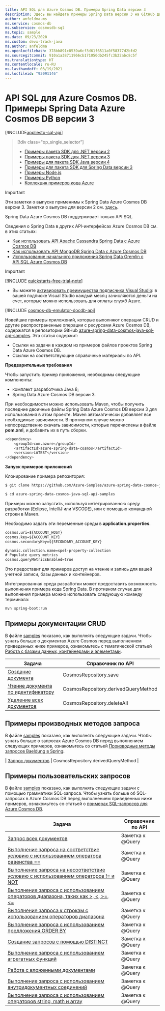 ```yaml
---
title: API SQL для Azure Cosmos DB. Примеры Spring Data версии 3
description: Здесь вы найдете примеры Spring Data версии 3 на GitHub для типичных задач с использованием API SQL для Azure Cosmos DB, включая операции CRUD.
author: anfeldma-ms
ms.service: cosmos-db
ms.subservice: cosmosdb-sql
ms.topic: sample
ms.date: 09/23/2020
ms.custom: devx-track-java
ms.author: anfeldma
ms.openlocfilehash: 378bb891c8539a6cf3d61f6511a0f58377d2bfd2
ms.sourcegitcommit: 910a1a38711966cb171050db245fc3b22abc8c5f
ms.translationtype: HT
ms.contentlocale: ru-RU
ms.lasthandoff: 03/19/2021
ms.locfileid: "93091146"
---
```

# <a name="azure-cosmos-db-sql-api-spring-data-azure-cosmos-db-v3-examples"></a>API SQL для Azure Cosmos DB. Примеры Spring Data Azure Cosmos DB версии 3
[!INCLUDE[appliesto-sql-api](includes/appliesto-sql-api.md)]

> [!div class="op_single_selector"]
> * [Примеры пакета SDK для .NET версии 2](sql-api-dotnet-samples.md)
> * [Примеры пакета SDK для .NET версии 3](sql-api-dotnet-v3sdk-samples.md)
> * [Примеры для пакета SDK Java версии 4](sql-api-java-sdk-samples.md)
> * [Примеры для пакета SDK для Spring Data версии 3](sql-api-spring-data-sdk-samples.md)
> * [Примеры Node.js](sql-api-nodejs-samples.md)
> * [Примеры Python](sql-api-python-samples.md)
> * [Коллекция примеров кода Azure](https://azure.microsoft.com/resources/samples/?sort=0&service=cosmos-db)
> 
> 

> [!IMPORTANT]  
> Эти заметки о выпуске применимы к Spring Data Azure Cosmos DB версии 3. Заметки о выпуске для версии 2 см. [здесь](sql-api-sdk-java-spring-v2.md). 
>
> Spring Data Azure Cosmos DB поддерживает только API SQL.
>
> Сведения о Spring Data в других API-интерфейсах Azure Cosmos DB см. в этих статьях:
> * [Как использовать API Apache Cassandra Spring Data с Azure Cosmos DB](/azure/developer/java/spring-framework/configure-spring-data-apache-cassandra-with-cosmos-db)
> * [Как использовать API MongoDB Spring Data с Azure Cosmos DB](/azure/developer/java/spring-framework/configure-spring-data-mongodb-with-cosmos-db)
> * [Использование начального приложения Spring Data Gremlin с API SQL Azure Cosmos DB](/azure/developer/java/spring-framework/configure-spring-data-gremlin-java-app-with-cosmos-db)
>

> [!IMPORTANT]  
>[!INCLUDE [quickstarts-free-trial-note](../../includes/quickstarts-free-trial-note.md)]
>  
>- Вы можете [активировать преимущества подписчика Visual Studio](https://azure.microsoft.com/pricing/member-offers/msdn-benefits-details/?ref=microsoft.com&utm_source=microsoft.com&utm_medium=docs&utm_campaign=visualstudio): в вашей подписке Visual Studio каждый месяц зачисляются деньги на счет, которые можно использовать для оплаты служб Azure.
>
>[!INCLUDE [cosmos-db-emulator-docdb-api](../../includes/cosmos-db-emulator-docdb-api.md)]
>

Новейшие примеры приложений, которые выполняют операции CRUD и другие распространенные операции с ресурсами Azure Cosmos DB, содержатся в репозитории GitHub [azure-spring-data-cosmos-java-sql-api-samples](https://github.com/Azure-Samples/azure-spring-data-cosmos-java-sql-api-samples). Эта статья содержит:

* Ссылки на задачи в каждом из примеров файлов проектов Spring Data Azure Cosmos DB. 
* Ссылки на соответствующие справочные материалы по API.

**Предварительные требования**

Чтобы запустить пример приложения, необходимы следующие компоненты:

* комплект разработчика Java 8;
* Spring Data Azure Cosmos DB версии 3.

При необходимости можно использовать Maven, чтобы получить последние двоичные файлы Spring Data Azure Cosmos DB версии 3 для использования в этом проекте. Maven автоматически добавляет все необходимые зависимости. В противном случае можно непосредственно скачать зависимости, которые перечислены в файле **pom.xml**, и добавить их в путь сборки.

```bash
<dependency>
    <groupId>com.azure</groupId>
    <artifactId>azure-spring-data-cosmos</artifactId>
    <version>LATEST</version>
</dependency>
```

**Запуск примеров приложений**

Клонирование примера репозитория:
```bash
$ git clone https://github.com/Azure-Samples/azure-spring-data-cosmos-java-sql-api-samples

$ cd azure-spring-data-cosmos-java-sql-api-samples
```

Примеры можно запустить, используя интегрированною среду разработки (Eclipse, IntelliJ или VSCODE), или с помощью командной строки в Maven.

Необходимо задать эти переменные среды в **application.properties**.

```xml
cosmos.uri=${ACCOUNT_HOST}
cosmos.key=${ACCOUNT_KEY}
cosmos.secondaryKey=${SECONDARY_ACCOUNT_KEY}

dynamic.collection.name=spel-property-collection
# Populate query metrics
cosmos.queryMetricsEnabled=true
```

Это предоставит для примеров доступ на чтение и запись для вашей учетной записи, базы данных и контейнеров.

Интегрированная среда разработки может предоставить возможность выполнения примера кода Spring Data. В противном случае для выполнения примера можно использовать следующую команду терминала:

```bash
mvn spring-boot:run
```

## <a name="document-crud-examples"></a>Примеры документации CRUD
В файле [samples](https://github.com/Azure-Samples/azure-spring-data-cosmos-java-sql-api-samples/blob/main/src/main/java/com/azure/cosmos/springexamples/quickstart/sync/SampleApplication.java) показано, как выполнять следующие задачи. Чтобы узнать больше о документах Azure Cosmos перед выполнением приведенных ниже примеров, ознакомьтесь с тематической статьей [Работа с базами данных, контейнерами и элементами](account-databases-containers-items.md).

| Задача | Справочник по API |
| --- | --- |
| [Создание документа](https://github.com/Azure-Samples/azure-spring-data-cosmos-java-sql-api-samples/blob/main/src/main/java/com/azure/cosmos/springexamples/quickstart/sync/SampleApplication.java#L46-L47) | CosmosRepository.save |
| [Чтение документа по идентификатору](https://github.com/Azure-Samples/azure-spring-data-cosmos-java-sql-api-samples/blob/main/src/main/java/com/azure/cosmos/springexamples/quickstart/sync/SampleApplication.java#L56-L58) | CosmosRepository.derivedQueryMethod |
| [Удаление всех документов](https://github.com/Azure-Samples/azure-spring-data-cosmos-java-sql-api-samples/blob/main/src/main/java/com/azure/cosmos/springexamples/quickstart/sync/SampleApplication.java#L39-L41) | CosmosRepository.deleteAll |

## <a name="derived-query-method-examples"></a>Примеры производных методов запроса
В файле [samples](https://github.com/Azure-Samples/azure-spring-data-cosmos-java-sql-api-samples/blob/main/src/main/java/com/azure/cosmos/springexamples/quickstart/sync/SampleApplication.java) показано, как выполнять следующие задачи. Чтобы узнать больше о запросах Azure Cosmos DB перед выполнением следующих примеров, ознакомьтесь со статьей [Производные методы запросов Baeldung в Spring](https://www.baeldung.com/spring-data-derived-queries).

| [Запрос документов](https://github.com/Azure-Samples/azure-spring-data-cosmos-java-sql-api-samples/blob/main/src/main/java/com/azure/cosmos/springexamples/quickstart/sync/SampleApplication.java#L73-L77) | CosmosRepository.derivedQueryMethod |

## <a name="custom-query-examples"></a>Примеры пользовательских запросов
В файле [samples](https://github.com/Azure-Samples/azure-spring-data-cosmos-java-sql-api-samples/blob/main/src/main/java/com/azure/cosmos/springexamples/quickstart/sync/SampleApplication.java) показано, как выполнять следующие задачи с помощью грамматики SQL-запроса. Чтобы узнать больше об SQL-запросах в Azure Cosmos DB перед выполнением приведенных ниже примеров, ознакомьтесь со статьей о [примерах SQL-запросов для Azure Cosmos DB](./sql-query-getting-started.md). 


| Задача | Справочник по API |
| --- | --- |
| [Запрос всех документов](https://github.com/Azure-Samples/azure-spring-data-cosmos-java-sql-api-samples/blob/main/src/main/java/com/azure/cosmos/springexamples/quickstart/sync/UserRepository.java#L20-L22) | Заметка к @Query |
| [Выполнение запроса на соответствие условию с использованием оператора равенства ==](https://github.com/Azure-Samples/azure-spring-data-cosmos-java-sql-api-samples/blob/main/src/main/java/com/azure/cosmos/springexamples/quickstart/sync/UserRepository.java#L24-L26) | Заметка к @Query |
| [Выполнение запроса на несоответствие условию с использованием операторов != и NOT](https://github.com/Azure-Samples/azure-spring-data-cosmos-java-sql-api-samples/blob/main/src/main/java/com/azure/cosmos/springexamples/quickstart/sync/UserRepository.java#L28-L38) | Заметка к @Query |
| [Выполнение запроса с использованием операторов диапазона, таких как >, <, >=, <=](https://github.com/Azure-Samples/azure-spring-data-cosmos-java-sql-api-samples/blob/main/src/main/java/com/azure/cosmos/springexamples/quickstart/sync/UserRepository.java#L40-L42) | Заметка к @Query |
| [Выполнение запроса к строкам с использованием операторов диапазона](https://github.com/Azure-Samples/azure-spring-data-cosmos-java-sql-api-samples/blob/main/src/main/java/com/azure/cosmos/springexamples/quickstart/sync/UserRepository.java#L44-L46) | Заметка к @Query |
| [Выполнение запроса с использованием предложения ORDER BY](https://github.com/Azure-Samples/azure-spring-data-cosmos-java-sql-api-samples/blob/main/src/main/java/com/azure/cosmos/springexamples/quickstart/sync/UserRepository.java#L48-L50) | Заметка к @Query |
| [Создание запросов с помощью DISTINCT](https://github.com/Azure-Samples/azure-spring-data-cosmos-java-sql-api-samples/blob/main/src/main/java/com/azure/cosmos/springexamples/quickstart/sync/UserRepository.java#L52-L54) | Заметка к @Query |
| [Выполнение запроса с использованием агрегатных функций](https://github.com/Azure-Samples/azure-spring-data-cosmos-java-sql-api-samples/blob/main/src/main/java/com/azure/cosmos/springexamples/quickstart/sync/UserRepository.java#L56-L62) | Заметка к @Query |
| [Работа с вложенными документами](https://github.com/Azure-Samples/azure-spring-data-cosmos-java-sql-api-samples/blob/main/src/main/java/com/azure/cosmos/springexamples/quickstart/sync/UserRepository.java#L64-L66) | Заметка к @Query |
| [Выполнение запроса с использованием внутридокументных соединений](https://github.com/Azure-Samples/azure-spring-data-cosmos-java-sql-api-samples/blob/main/src/main/java/com/azure/cosmos/springexamples/quickstart/sync/UserRepository.java#L68-L85) | Заметка к @Query |
| [Выполнение запроса с использованием операторов string, math и array](https://github.com/Azure-Samples/azure-spring-data-cosmos-java-sql-api-samples/blob/main/src/main/java/com/azure/cosmos/springexamples/quickstart/sync/UserRepository.java#L87-L97) | Заметка к @Query |